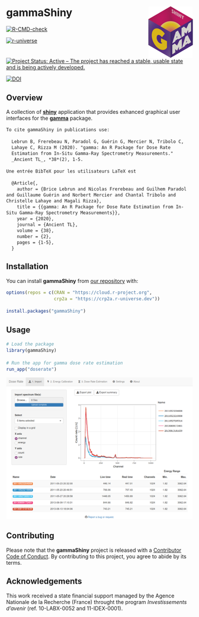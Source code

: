 
<!-- README.md is generated from README.Rmd. Please edit that file -->

# gammaShiny <img width=120px src="man/figures/logo.png" align="right" />

<!-- badges: start -->

[![R-CMD-check](https://github.com/crp2a/gammaShiny/actions/workflows/R-CMD-check.yaml/badge.svg)](https://github.com/crp2a/gammaShiny/actions/workflows/R-CMD-check.yaml)

[![r-universe](https://crp2a.r-universe.dev/badges/gammaShiny)](https://crp2a.r-universe.dev)

[![Project Status: Active – The project has reached a stable, usable
state and is being actively
developed.](https://www.repostatus.org/badges/latest/active.svg)](https://www.repostatus.org/#active)

[![DOI](https://zenodo.org/badge/DOI/10.5281/zenodo.4139005.svg)](https://doi.org/10.5281/zenodo.4139005)
<!-- badges: end -->

## Overview

A collection of [**shiny**](https://shiny.rstudio.com) application that
provides exhanced graphical user interfaces for the
[**gamma**](https://github.com/crp2a/gamma) package.

    To cite gammaShiny in publications use:

      Lebrun B, Frerebeau N, Paradol G, Guérin G, Mercier N, Tribolo C,
      Lahaye C, Rizza M (2020). "gamma: An R Package for Dose Rate
      Estimation from In-Situ Gamma-Ray Spectrometry Measurements."
      _Ancient TL_, *38*(2), 1-5.

    Une entrée BibTeX pour les utilisateurs LaTeX est

      @Article{,
        author = {Brice Lebrun and Nicolas Frerebeau and Guilhem Paradol and Guillaume Guérin and Norbert Mercier and Chantal Tribolo and Christelle Lahaye and Magali Rizza},
        title = {{gamma: An R Package for Dose Rate Estimation from In-Situ Gamma-Ray Spectrometry Measurements}},
        year = {2020},
        journal = {Ancient TL},
        volume = {38},
        number = {2},
        pages = {1-5},
      }

## Installation

You can install **gammaShiny** from [our
repository](https://crp2a.r-universe.dev) with:

``` r
options(repos = c(CRAN = "https://cloud.r-project.org",
                  crp2a = "https://crp2a.r-universe.dev"))

install.packages("gammaShiny")
```

## Usage

``` r
# Load the package
library(gammaShiny)

# Run the app for gamma dose rate estimation
run_app("doserate")
```

![](man/figures/README-shiny-1.png)

## Contributing

Please note that the **gammaShiny** project is released with a
[Contributor Code of
Conduct](https://github.com/crp2a/gammaShiny/blob/master/.github/CODE_OF_CONDUCT.md).
By contributing to this project, you agree to abide by its terms.

## Acknowledgements

This work received a state financial support managed by the Agence
Nationale de la Recherche (France) throught the program *Investissements
d’avenir* (ref. 10-LABX-0052 and 11-IDEX-0001).
